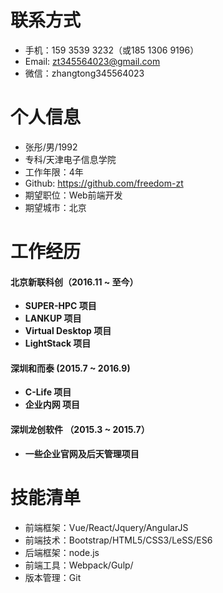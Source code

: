 # 联系方式

* 手机：159 3539 3232（或185 1306 9196）
* Email: zt345564023@gmail.com
* 微信：zhangtong345564023

# 个人信息

* 张彤/男/1992
* 专科/天津电子信息学院
* 工作年限：4年
* Github: https://github.com/freedom-zt
* 期望职位：Web前端开发
* 期望城市：北京

# 工作经历
#### 北京新联科创（2016.11 ~ 至今）

* **SUPER-HPC 项目**
* **LANKUP 项目**
* **Virtual Desktop 项目**
* **LightStack 项目**

#### 深圳和而泰 (2015.7 ~ 2016.9)

* **C-Life 项目**
* **企业内网 项目**

#### 深圳龙创软件 （2015.3 ~ 2015.7）

* **一些企业官网及后天管理项目**


# 技能清单
* 前端框架：Vue/React/Jquery/AngularJS
* 前端技术：Bootstrap/HTML5/CSS3/LeSS/ES6
* 后端框架：node.js
* 前端工具：Webpack/Gulp/
* 版本管理：Git
